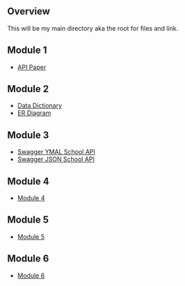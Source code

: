﻿## Overview

This will be my main directory aka the root for files and link.

## Module 1
*   [API Paper](https://github.com/countyflipper/CompanyEmployees/blob/master/files/Stefan%20DeRosa%20-%20Application%20Programming%20Interfaces.pdf)


## Module 2
*   [Data Dictionary](https://github.com/countyflipper/CompanyEmployees/blob/master/files/Stefan%20DeRosa%20-%20Data%20Dictionary.pdf)
*   [ER Diagram](https://github.com/countyflipper/CompanyEmployees/blob/master/files/Stefan%20DeRosa%20-%20ERD.pdf)

## Module 3
*   [Swagger YMAL School API](https://github.com/countyflipper/CompanyEmployees/blob/Module3/files/SchoolAPI%20Swagger.yaml)
*   [Swagger JSON School API](https://github.com/countyflipper/CompanyEmployees/blob/Module3/files/School%20API%20-%20Swagger.json)

## Module 4
*   [Module 4](https://github.com/countyflipper/CompanyEmployees/tree/Module4)

## Module 5
*   [Module 5](https://github.com/countyflipper/CompanyEmployees/tree/Module5)

## Module 6
*   [Module 6](https://github.com/countyflipper/CompanyEmployees/tree/Module6)


